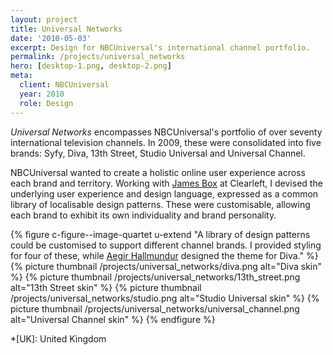 ```yaml
---
layout: project
title: Universal Networks
date: '2010-05-03'
excerpt: Design for NBCUniversal's international channel portfolio.
permalink: /projects/universal_networks
hero: [desktop-1.png, desktop-2.png]
meta:
  client: NBCUniversal
  year: 2010
  role: Design
---
```

_Universal Networks_ encompasses NBCUniversal's portfolio of over seventy international television channels. In 2009, these were consolidated into five brands: Syfy, Diva, 13th Street, Studio Universal and Universal Channel.

NBCUniversal wanted to create a holistic online user experience across each brand and territory. Working with [James Box][1] at Clearleft, I devised the underlying user experience and design language, expressed as a common library of localisable design patterns. These were customisable, allowing each brand to exhibit its own individuality and brand personality.

{% figure c-figure--image-quartet u-extend "A library of design patterns could be customised to support different channel brands. I provided styling for four of these, while [Aegir Hallmundur](http://aegir.org) designed the theme for Diva." %}
{% picture thumbnail /projects/universal_networks/diva.png alt="Diva skin" %}
{% picture thumbnail /projects/universal_networks/13th_street.png alt="13th Street skin" %}
{% picture thumbnail /projects/universal_networks/studio.png alt="Studio Universal skin" %}
{% picture thumbnail /projects/universal_networks/universal_channel.png alt="Universal Channel skin" %}
{% endfigure %}

[1]: http://clearleft.com/is/james-box/

*[UK]: United Kingdom
